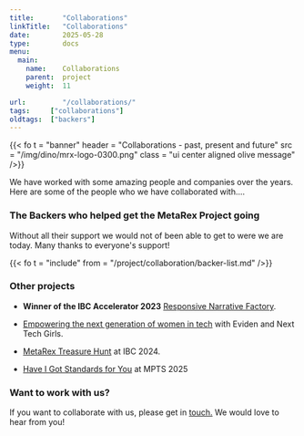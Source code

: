 ```yaml
---
title:       "Collaborations"
linkTitle:   "Collaborations"
date:        2025-05-28
type:        docs
menu:
  main:
    name:    Collaborations
    parent:  project
    weight:  11

url:         "/collaborations/"
tags:     ["collaborations"]
oldtags:  ["backers"]
---
```


{{< fo t = "banner"
    header = "Collaborations - past, present and future"
    src = "/img/dino/mrx-logo-0300.png"
    class = "ui center aligned olive message"
/>}}

We have worked with some amazing people and companies over the years. Here are some of the people who we have collaborated with.... 

### The Backers who helped get the MetaRex Project going

Without all their support we would not of been able to get to were we are today.  Many thanks to everyone's support! 

{{< fo t = "include"
    from = "/project/collaboration/backer-list.md"
/>}}



### Other projects 

*  **Winner of the IBC Accelerator 2023** [Responsive Narrative Factory](/project/archive/ibc2023/).

*  [Empowering the next generation of women in tech][CM] with Eviden and Next Tech Girls. 

*  [MetaRex Treasure Hunt][TH] at IBC 2024. 

*  [Have I Got Standards for You][01] at MPTS 2025 


###  Want to work with us? 

If you want to collaborate with us, please get in [touch.]  We would love to hear from you! 

[touch.]:  "/contact/"
[CM]:  "/blog/coding-for-media/index.md"
[TH]:   "content/blog/IBC2024-treasure-hunt/index.md"
[01]:   "content/blog/mpts2025/index.md"
